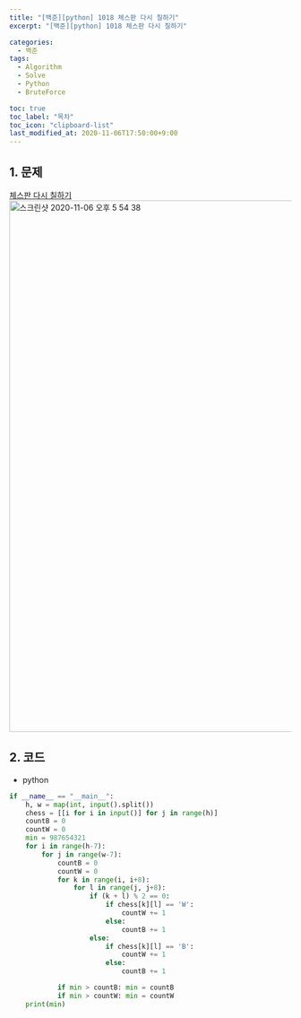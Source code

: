 ```yaml
---
title: "[백준][python] 1018 체스판 다시 칠하기"
excerpt: "[백준][python] 1018 체스판 다시 칠하기"

categories:
  - 백준
tags:
  - Algorithm
  - Solve
  - Python
  - BruteForce

toc: true
toc_label: "목차"
toc_icon: "clipboard-list"
last_modified_at: 2020-11-06T17:50:00+9:00
---
```


## 1. 문제
[체스판 다시 칠하기](https://www.acmicpc.net/problem/1018)  
<img width="948" alt="스크린샷 2020-11-06 오후 5 54 38" src="https://user-images.githubusercontent.com/20227720/98346348-2df2d800-2059-11eb-84ad-51f0a3286484.png">

## 2. 코드

- python

```python
if __name__ == "__main__":
    h, w = map(int, input().split())
    chess = [[i for i in input()] for j in range(h)]
    countB = 0
    countW = 0
    min = 987654321
    for i in range(h-7):
        for j in range(w-7):
            countB = 0
            countW = 0
            for k in range(i, i+8):
                for l in range(j, j+8):
                    if (k + l) % 2 == 0:
                        if chess[k][l] == 'W':
                            countW += 1
                        else:
                            countB += 1
                    else:
                        if chess[k][l] == 'B':
                            countW += 1
                        else:
                            countB += 1

            if min > countB: min = countB
            if min > countW: min = countW
    print(min)
```